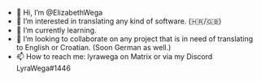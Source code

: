 - 👋 Hi, I’m @ElizabethWega
- 👀 I’m interested in translating any kind of software. (🇭🇷/🇬🇧)
- 🌱 I’m currently learning.
- 💞️ I’m looking to collaborate on any project that is in need of translating to English or Croatian. (Soon German as well.)
- 📫 How to reach me: lyrawega on Matrix or via my Discord LyraWega#1446

<!---
ElizabethWega/ElizabethWega is a ✨ special ✨ repository because its `README.md` (this file) appears on your GitHub profile.
You can click the Preview link to take a look at your changes.
--->
